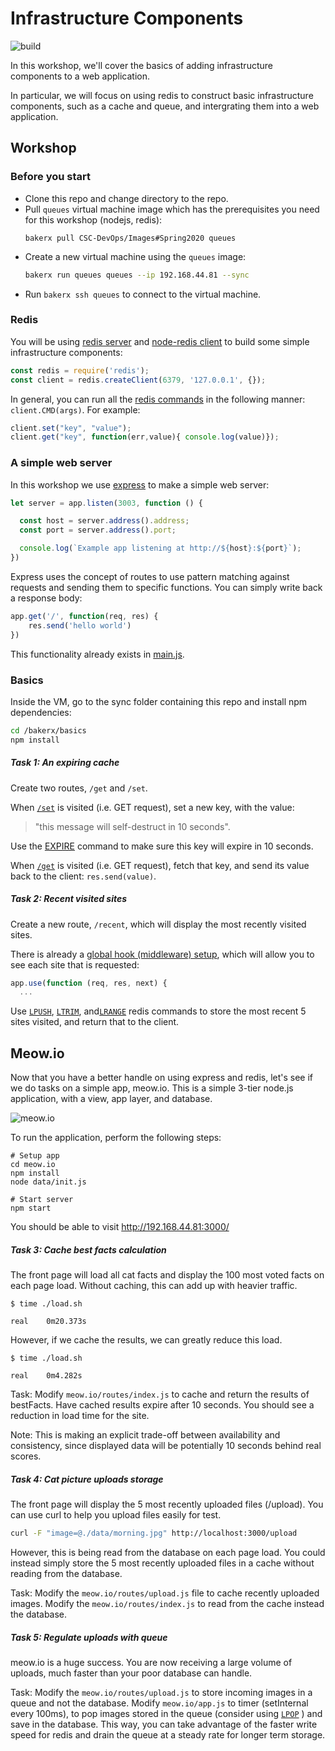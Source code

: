 Infrastructure Components
=========================

![build](https://travis-ci.org/CSC-DevOps/Queues.svg?branch=master)

In this workshop, we'll cover the basics of adding infrastructure components to a web application.

In particular, we will focus on using redis to construct basic infrastructure components, such as a cache and queue, and intergrating them into a web application.

## Workshop

### Before you start

* Clone this repo and change directory to the repo.
* Pull `queues` virtual machine image which has the prerequisites you need for this workshop (nodejs, redis):
  ```
  bakerx pull CSC-DevOps/Images#Spring2020 queues
  ```
* Create a new virtual machine using the `queues` image:
  ```bash
  bakerx run queues queues --ip 192.168.44.81 --sync
  ```
* Run `bakerx ssh queues` to connect to the virtual machine.

### Redis

You will be using [redis server](http://redis.io/) and [node-redis client](https://github.com/mranney/node_redis) to build some simple infrastructure components:

```js
const redis = require('redis');
const client = redis.createClient(6379, '127.0.0.1', {});
```

In general, you can run all the [redis commands](https://redis.io/commands) in the following manner: `client.CMD(args)`. For example:

```js
client.set("key", "value");
client.get("key", function(err,value){ console.log(value)});
```

### A simple web server

In this workshop we use [express](http://expressjs.com/) to make a simple web server:

```js
let server = app.listen(3003, function () {

  const host = server.address().address;
  const port = server.address().port;

  console.log(`Example app listening at http://${host}:${port}`);
})
```

Express uses the concept of routes to use pattern matching against requests and sending them to specific functions. You can simply write back a response body:

```js
app.get('/', function(req, res) {
	res.send('hello world')
})
```

This functionality already exists in [main.js](./basics/main.js).

### Basics

Inside the VM, go to the sync folder containing this repo and install npm dependencies:
  ```bash
  cd /bakerx/basics
  npm install
  ```

##### Task 1: An expiring cache

Create two routes, `/get` and `/set`.

When [`/set`](http://192.168.44.81:3003/set) is visited (i.e. GET request), set a new key, with the value:
> "this message will self-destruct in 10 seconds".

Use the [EXPIRE](https://redis.io/commands/expire) command to make sure this key will expire in 10 seconds.

When [`/get`](http://192.168.44.81:3003/get) is visited (i.e. GET request), fetch that key, and send its value back to the client: `res.send(value)`.

##### Task 2: Recent visited sites

Create a new route, `/recent`, which will display the most recently visited sites.

There is already a [global hook (middleware) setup](./basics/main.js#L14-L21), which will allow you to see each site that is requested:

```js
app.use(function (req, res, next) {
  ...
```

Use [`LPUSH`](https://redis.io/commands/lpush), [`LTRIM`](https://redis.io/commands/ltrim), and[`LRANGE`](https://redis.io/commands/lrange) redis commands to store the most recent 5 sites visited, and return that to the client.

## Meow.io

Now that you have a better handle on using express and redis, let's see if we do tasks on a simple app, meow.io.
This is a simple 3-tier node.js application, with a view, app layer, and database.

![meow.io](./img/meow.io.png)

To run the application, perform the following steps:

```
# Setup app
cd meow.io
npm install 
node data/init.js

# Start server
npm start
```

You should be able to visit http://192.168.44.81:3000/

##### Task 3: Cache best facts calculation

The front page will load all cat facts and display the 100 most voted facts on each page load.
Without caching, this can add up with heavier traffic.

```
$ time ./load.sh 

real	0m20.373s
```

However, if we cache the results, we can greatly reduce this load.

```
$ time ./load.sh 

real	0m4.282s
```

Task: Modify `meow.io/routes/index.js` to cache and return the results of bestFacts. Have cached results expire after 10 seconds. You should see a reduction in load time for the site. 

Note: This is making an explicit trade-off between availability and consistency, since displayed data will be potentially 10 seconds behind real scores.

##### Task 4: Cat picture uploads storage
 
The front page will display the 5 most recently uploaded files (/upload).
You can use curl to help you upload files easily for test.

```bash
curl -F "image=@./data/morning.jpg" http://localhost:3000/upload
```

However, this is being read from the database on each page load. You could instead simply store the 5 most recently uploaded files in a cache without reading from the database.

Task: Modify the `meow.io/routes/upload.js` file to cache recently uploaded images. Modify the `meow.io/routes/index.js` to read from the cache instead the database.

##### Task 5: Regulate uploads with queue

meow.io is a huge success. You are now receiving a large volume of uploads, much faster than your poor database can handle.

Task: Modify the `meow.io/routes/upload.js` to store incoming images in a queue and not the database. Modify `meow.io/app.js` to timer (setInternal every 100ms), to pop images stored in the queue (consider using  [`LPOP`](https://redis.io/commands/lpop) ) and save in the database. This way, you can take advantage of the faster write speed for redis and drain the queue at a steady rate for longer term storage.
